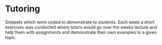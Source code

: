 # Tutoring
Snippets which were coded to demonstrate to students.
Each week a short exercises was conducted where tutors would go over the weeks lecture and help them with assignments and demonstrate their own examples to a given topic.
